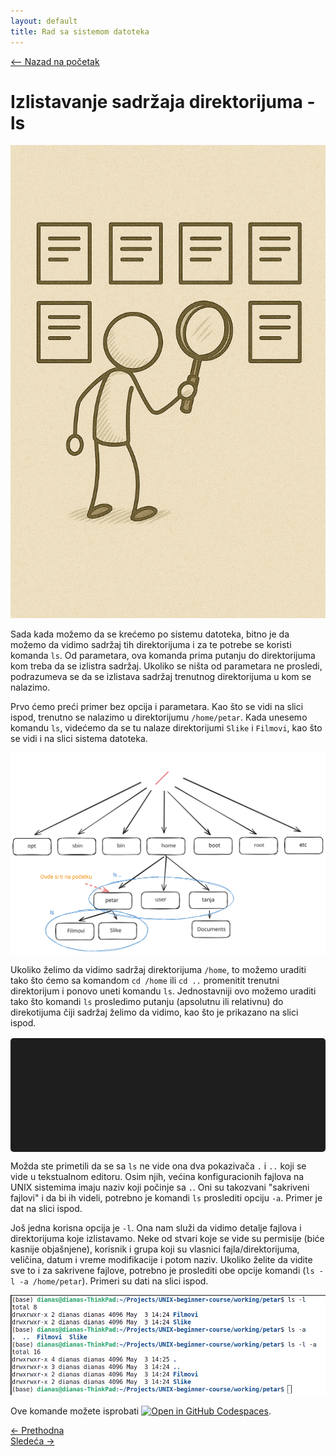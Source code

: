 ```yaml
---
layout: default
title: Rad sa sistemom datoteka
---
```


<link rel="stylesheet" href="/UNIX-beginner-course/assets/css/custom.css">

<div style="margin-bottom: 1em;">
  <a href="/UNIX-beginner-course/" class="button-nav">⟵ Nazad na početak</a>
</div>

# Izlistavanje sadržaja direktorijuma - ls

![ls prikaz](../assets/diagrams/ls_figure.png)

Sada kada možemo da se krećemo po sistemu datoteka, bitno je da možemo da vidimo sadržaj tih direktorijuma i za te potrebe se koristi komanda `ls`. Od parametara, ova komanda prima putanju do direktorijuma kom treba da se izlistra sadržaj. Ukoliko se ništa od parametara ne prosledi, podrazumeva se da se izlistava sadržaj trenutnog direktorijuma u kom se nalazimo. 

Prvo ćemo preći primer bez opcija i parametara. Kao što se vidi na slici ispod, trenutno se nalazimo u direktorijumu `/home/petar`. Kada unesemo komandu `ls`, videćemo da se tu nalaze direktorijumi `Slike` i `Filmovi`, kao što se vidi i na slici sistema datoteka.

![ls sistem datoteka](../assets/diagrams/ls_filesystem.svg)

Ukoliko želimo da vidimo sadržaj direktorijuma `/home`, to možemo uraditi tako što ćemo sa komandom `cd /home` ili `cd ..` promenitit trenutni direktorijum i ponovo uneti komandu `ls`. Jednostavniji ovo možemo uraditi tako što komandi `ls` prosledimo putanju (apsolutnu ili relativnu) do direkotijuma čiji sadržaj želimo da vidimo, kao što je prikazano na slici ispod. 

<div id="terminal"></div>

Možda ste primetili da se sa `ls` ne vide ona dva pokazivača `.` i `..` koji se vide u tekstualnom editoru. Osim njih, većina konfiguracionih fajlova na UNIX sistemima imaju naziv koji počinje sa `.`. Oni su takozvani "sakriveni fajlovi" i da bi ih videli, potrebno je komandi `ls` proslediti opciju `-a`. Primer je dat na slici ispod.

Još jedna korisna opcija je `-l`. Ona nam služi da vidimo detalje fajlova i direktorijuma koje izlistavamo. Neke od stvari koje se vide su permisije (biće kasnije objašnjene), korisnik i grupa koji su vlasnici fajla/direktorijuma, veličina, datum i vreme modifikacije i potom naziv. Ukoliko želite da vidite sve to i za sakrivene fajlove, potrebno je proslediti obe opcije komandi (`ls -l -a /home/petar`). Primeri su dati na slici ispod.

![ls -la](../assets/diagrams/ls_la.png)

Ove komande možete isprobati [![Open in GitHub Codespaces](https://github.com/codespaces/badge.svg)](https://github.com/codespaces/new/?repo=dianasantavec/UNIX-beginner-course&devcontainer_path=.devcontainer/devcontainer.json).

<div class="nav-buttons-wrapper">
  <div class="nav-left">
    <a href="2_2-cd.html" class="button-nav">← Prethodna</a>
  </div>
  <div class="nav-right">
    <a href="2_4-cp.html" class="button-nav">Sledeća →</a>
  </div>
</div>

<script>
  const lines = [
    "user@users-laptop:$ pwd",
    "/home/petar",
    "user@users-laptop:$ ls",
    "Filmovi/   Slike/",
    "user@users-laptop:$ ls ..",
    "petar/   tanja/    user/"
  ];

  const terminal = document.getElementById("terminal");
  let lineIndex = 0;

  function typeLine(line, i = 0) {
    if (i < line.length) {
      terminal.innerHTML += line[i];
      setTimeout(() => typeLine(line, i + 1), 40);
    } else {
      terminal.innerHTML += "<br>";
      lineIndex++;
      if (lineIndex < lines.length) {
        setTimeout(() => typeLine(lines[lineIndex]), 500);
      }
    }
  }

  document.addEventListener("DOMContentLoaded", () => {
    typeLine(lines[lineIndex]);
  });
</script>

<style>
  #terminal {
    background: #1e1e1e;
    color: #00ff00;
    font-family: monospace;
    padding: 1rem;
    white-space: pre-wrap;
    font-size: 1rem;
    border-radius: 5px;
    margin-top: 1rem;
    min-height: 150px;
  }
</style>